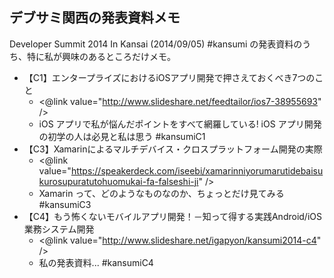 ## デブサミ関西の発表資料メモ

Developer Summit 2014 In Kansai (2014/09/05) #kansumi の発表資料のうち、特に私が興味のあるところだけメモ。

* 【C1】エンタープライズにおけるiOSアプリ開発て&#12441;押さえておくべき7つのこと
  * <@link value="http://www.slideshare.net/feedtailor/ios7-38955693" />
  * iOS アプリで私が悩んだポイントをすべて網羅している! iOS アプリ開発の初学の人は必見と私は思う #kansumiC1 
* 【C3】Xamarinによるマルチデバイス・クロスプラットフォーム開発の実際
  * <@link value="https://speakerdeck.com/iseebi/xamarinniyorumarutidebaisukurosupuratutohuomukai-fa-falseshi-ji" />
  * Xamarin って、どのようなものなのか、ちょっとだけ見てみる #kansumiC3
* 【C4】もう怖くないモバイルアプリ開発！－知って得する実践Android/iOS業務システム開発
  * <@link value="http://www.slideshare.net/igapyon/kansumi2014-c4" />
  * 私の発表資料... #kansumiC4


